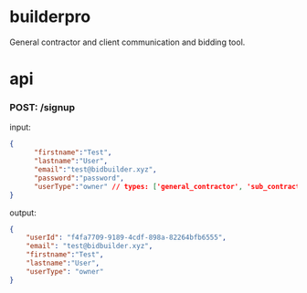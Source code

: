 # builderpro
General contractor and client communication and bidding tool.

# api

### POST: /signup
input: 
```json
{
      "firstname":"Test",
      "lastname":"User",
      "email":"test@bidbuilder.xyz",
      "password":"password",
      "userType":"owner" // types: ['general_contractor', 'sub_contractor', 'engineer', 'architect', 'owner']
}
```

output:
```json
{
    "userId": "f4fa7709-9189-4cdf-898a-82264bfb6555",
    "email": "test@bidbuilder.xyz",
    "firstname":"Test",
    "lastname":"User",
    "userType": "owner"
}
```
